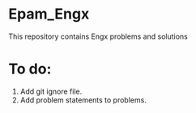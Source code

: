 # Epam_Engx
This repository contains Engx problems and solutions

# To do:
1. Add git ignore file.
2. Add problem statements to problems.
